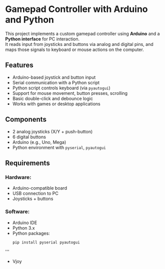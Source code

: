 # Gamepad Controller with Arduino and Python

This project implements a custom gamepad controller using **Arduino** and a **Python interface** for PC interaction.  
It reads input from joysticks and buttons via analog and digital pins, and maps those signals to keyboard or mouse actions on the computer.

## Features

- Arduino-based joystick and button input
- Serial communication with a Python script
- Python script controls keyboard (via `pyautogui`)
- Support for mouse movement, button presses, scrolling
- Basic double-click and debounce logic
- Works with games or desktop applications

## Components

- 2 analog joysticks (X/Y + push-button)
- 6 digital buttons
- Arduino (e.g., Uno, Mega)
- Python environment with `pyserial`, `pyautogui`

  
## Requirements

### Hardware:
- Arduino-compatible board
- USB connection to PC
- Joysticks + buttons

### Software:
- Arduino IDE
- Python 3.x
- Python packages:
  ```bash
  pip install pyserial pyautogui
'''
- Vjoy
